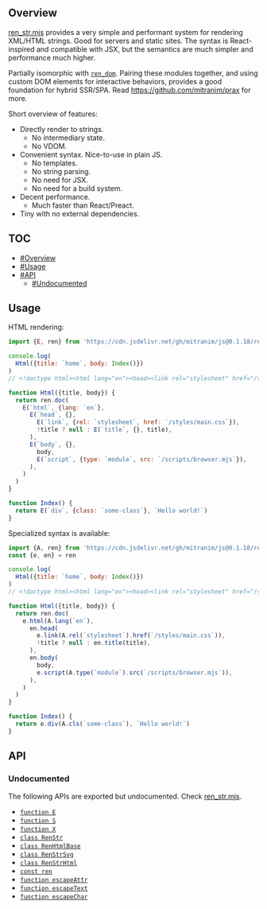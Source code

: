 ## Overview

[ren_str.mjs](../ren_str.mjs) provides a very simple and performant system for rendering XML/HTML strings. Good for servers and static sites. The syntax is React-inspired and compatible with JSX, but the semantics are much simpler and performance much higher.

Partially isomorphic with [`ren_dom`](ren_dom_readme.md). Pairing these modules together, and using custom DOM elements for interactive behaviors, provides a good foundation for hybrid SSR/SPA. Read https://github.com/mitranim/prax for more.

Short overview of features:

  * Directly render to strings.
    * No intermediary state.
    * No VDOM.
  * Convenient syntax. Nice-to-use in plain JS.
    * No templates.
    * No string parsing.
    * No need for JSX.
    * No need for a build system.
  * Decent performance.
    * Much faster than React/Preact.
  * Tiny with no external dependencies.

## TOC

* [#Overview](#overview)
* [#Usage](#usage)
* [#API](#api)
  * [#Undocumented](#undocumented)

## Usage

HTML rendering:

```js
import {E, ren} from 'https://cdn.jsdelivr.net/gh/mitranim/js@0.1.18/ren_str.mjs'

console.log(
  Html({title: `home`, body: Index()})
)
// <!doctype html><html lang="en"><head><link rel="stylesheet" href="/styles/main.css"><title>home</title></head><body><div class="some-class">Hello world!</div><script type="module" src="/scripts/browser.mjs"></script></body></html>

function Html({title, body}) {
  return ren.doc(
    E(`html`, {lang: `en`},
      E(`head`, {},
        E(`link`, {rel: `stylesheet`, href: `/styles/main.css`}),
        !title ? null : E(`title`, {}, title),
      ),
      E(`body`, {},
        body,
        E(`script`, {type: `module`, src: `/scripts/browser.mjs`}),
      ),
    )
  )
}

function Index() {
  return E(`div`, {class: `some-class`}, `Hello world!`)
}
```

Specialized syntax is available:

```js
import {A, ren} from 'https://cdn.jsdelivr.net/gh/mitranim/js@0.1.18/ren_str.mjs'
const {e, en} = ren

console.log(
  Html({title: `home`, body: Index()})
)
// <!doctype html><html lang="en"><head><link rel="stylesheet" href="/styles/main.css"><title>home</title></head><body><div class="some-class">Hello world!</div><script type="module" src="/scripts/browser.mjs"></script></body></html>

function Html({title, body}) {
  return ren.doc(
    e.html(A.lang(`en`),
      en.head(
        e.link(A.rel(`stylesheet`).href(`/styles/main.css`)),
        !title ? null : en.title(title),
      ),
      en.body(
        body,
        e.script(A.type(`module`).src(`/scripts/browser.mjs`)),
      ),
    )
  )
}

function Index() {
  return e.div(A.cls(`some-class`), `Hello world!`)
}
```

## API

### Undocumented

The following APIs are exported but undocumented. Check [ren_str.mjs](../ren_str.mjs).

  * [`function E`](../ren_str.mjs#L5)
  * [`function S`](../ren_str.mjs#L6)
  * [`function X`](../ren_str.mjs#L7)
  * [`class RenStr`](../ren_str.mjs#L16)
  * [`class RenHtmlBase`](../ren_str.mjs#L73)
  * [`class RenStrSvg`](../ren_str.mjs#L141)
  * [`class RenStrHtml`](../ren_str.mjs#L145)
  * [`const ren`](../ren_str.mjs#L162)
  * [`function escapeAttr`](../ren_str.mjs#L187)
  * [`function escapeText`](../ren_str.mjs#L200)
  * [`function escapeChar`](../ren_str.mjs#L207)
